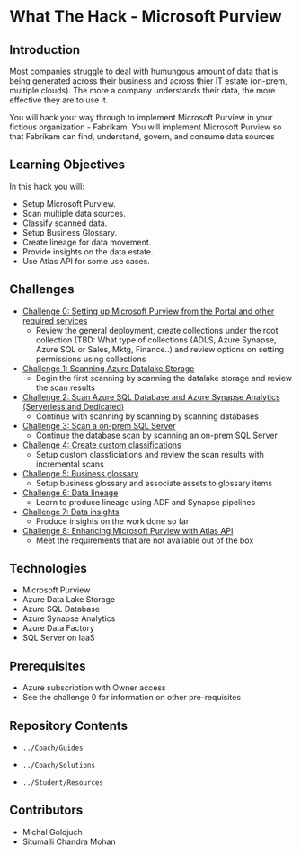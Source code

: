 # What The Hack - Microsoft Purview
## Introduction
Most companies struggle to deal with humungous amount of data that is being generated across their business and across thier IT estate (on-prem, multiple clouds). The more a company understands their data, the more effective they are to use it.

You will hack your way through to implement Microsoft Purview in your fictious organization - Fabrikam. You will implement Microsoft Purview so that Fabrikam can find, understand, govern, and consume data sources

## Learning Objectives
In this hack you will:
- Setup Microsoft Purview.
- Scan multiple data sources.
- Classify scanned data.
- Setup Business Glossary.
- Create lineage for data movement.
- Provide insights on the data estate.
- Use Atlas API for some use cases.

## Challenges
-  [Challenge 0: Setting up Microsoft Purview from the Portal and other required services](./Student/Challenge0.md)
   -  Review the general deployment, create collections under the root collection (TBD: What type of collections (ADLS, Azure Synapse, Azure SQL or Sales, Mktg,            Finance..) and review options on setting permissions using collections
-  [Challenge 1: Scanning Azure Datalake Storage](./Student/Challenge1.md)
   -  Begin the first scanning by scanning the datalake storage and review the scan results
-  [Challenge 2: Scan Azure SQL Database and Azure Synapse Analytics (Serverless and Dedicated)](./Student/Challenge2.md)
   -  Continue with scanning by scanning by scanning databases
-  [Challenge 3: Scan a on-prem SQL Server](./Student/Challenge3.md)
   -  Continue the database scan by scanning an on-prem SQL Server
-  [Challenge 4: Create custom classifications](./Student/Challenge4.md)
   -  Setup custom classficiations and review the scan results with incremental scans
-  [Challenge 5: Business glossary](./Student/Challenge5.md)
   -  Setup business glossary and associate assets to glossary items
-  [Challenge 6: Data lineage](./Student/Challenge6.md)
   -  Learn to produce lineage using ADF and Synapse pipelines
-  [Challenge 7: Data insights](./Student/Challenge7.md)
   -  Produce insights on the work done so far
-  [Challenge 8: Enhancing Microsoft Purview with Atlas API](./Student/Challenge8.md)
   -  Meet the requirements that are not available out of the box

## Technologies
-  Microsoft Purview
-  Azure Data Lake Storage
-  Azure SQL Database
-  Azure Synapse Analytics
-  Azure Data Factory
-  SQL Server on IaaS

## Prerequisites
-  Azure subscription with Owner access
-  See the challenge 0 for information on other pre-requisites

## Repository Contents
- `../Coach/Guides`

- `../Coach/Solutions`

- `../Student/Resources`


## Contributors
- Michal Golojuch
- Situmalli Chandra Mohan
